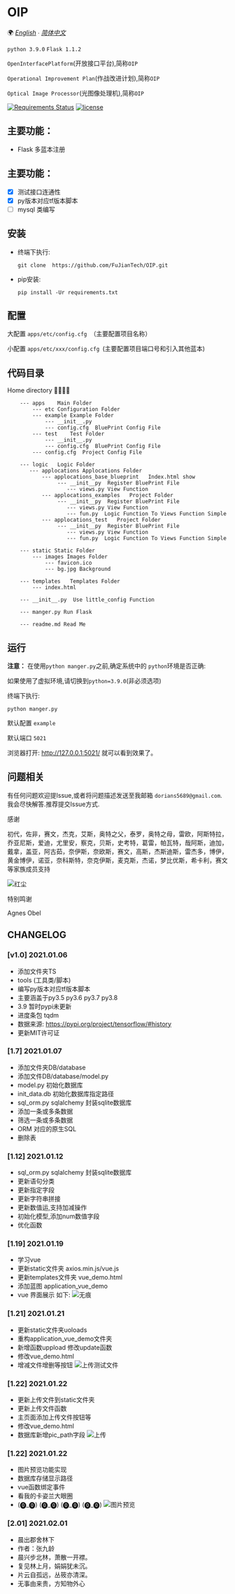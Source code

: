 # OIP
🌍
*[English](/docs/README-en.md) ∙ [简体中文](README-en.md)*

`python 3.9.0` `Flask 1.1.2`

`OpenInterfacePlatform`(开放接口平台),简称`OIP`

`Operational Improvement Plan`(作战改进计划),简称`OIP`

`Optical Image Processor`(光图像处理机),简称`OIP`



[![Requirements Status](https://requires.io/github/liangliangyy/DjangoBlog/requirements.svg?branch=master)](https://requires.io/github/liangliangyy/DjangoBlog/requirements/?branch=master)  [![license](https://img.shields.io/github/license/liangliangyy/djangoblog.svg)]()

## 主要功能：

- Flask 多蓝本注册

## 主要功能：

- [x] 测试接口连通性
- [x] py版本对应tf版本脚本
-  [ ] mysql 类编写

## 安装

- 终端下执行:
    ```
   git clone  https://github.com/FuJianTech/OIP.git
    ```

- pip安装:

    ```
  pip install -Ur requirements.txt
    ```


## 配置
大配置 `apps/etc/config.cfg `（主要配置项目名称）

小配置 `apps/etc/xxx/config.cfg `(主要配置项目端口号和引入其他蓝本)


## 代码目录

Home directory 🙋‍♀️🙋‍♂️

        --- apps    Main Folder
            --- etc Configuration Folder
            --- example Example Folder
                --- __init__.py
                --- config.cfg  BluePrint Config File
            --- test    Test Folder
                --- __init__.py
                --- config.cfg  BluePrint Config File
            --- config.cfg  Project Config File

        --- logic   Logic Folder
           --- applocations Applocations Folder
               --- applocations_base_blueprint   Index.html show
                    --- __init__py  Register BluePrint File
                       --- views.py View Function
               --- applocations_examples   Project Folder
                    --- __init__py  Register BluePrint File
                       --- views.py View Function
                       --- fun.py  Logic Function To Views Function Simple
               --- applocations_test   Project Folder
                    --- __init__py  Register BluePrint File
                       --- views.py View Function
                       --- fun.py  Logic Function To Views Function Simple

        --- static Static Folder
            --- images Images Folder
                --- favicon.ico
                --- bg.jpg Background

        --- templates   Templates Folder
            --- index.html

        --- __init__.py  Use little_config Function

        --- manger.py Run Flask

        --- readme.md Read Me


## 运行

**注意：** 在使用`python manger.py`之前,确定系统中的 `python`环境是否正确:

如果使用了虚拟环境,请切换到`python=3.9.0`(非必须选项)

 终端下执行:
```
python manger.py
```

默认配置 `example`

默认端口 `5021`

浏览器打开: http://127.0.0.1:5021/  就可以看到效果了。


## 问题相关

有任何问题欢迎提Issue,或者将问题描述发送至我邮箱 `dorians5689@gmail.com`.我会尽快解答.推荐提交Issue方式.

感谢



初代，佐非，赛文，杰克，艾斯，奥特之父，泰罗，奥特之母，雷欧，阿斯特拉，乔亚尼斯，爱迪，尤里安，察克，贝斯，史考特，葛雷，帕瓦特，哉阿斯，迪加，戴拿，盖亚，阿古茹，奈伊斯，奈欧斯，赛文，高斯，杰斯迪斯，雷杰多，博伊，黄金博伊，诺亚，奈科斯特，奈克伊斯，麦克斯，杰诺，梦比优斯，希卡利，赛文等家族成员支持

![红尘](http://dorians.top/usr/uploads/2021/0105/红尘.jpg)

特别鸣谢

Agnes Obel

## CHANGELOG

### [v1.0] 2021.01.06
- 添加文件夹TS
- tools (工具类/脚本)
- 编写py版本对应tf版本脚本
- 主要涵盖于py3.5 py3.6 py3.7 py3.8
- 3.9 暂时pypi未更新  
- 进度条包 tqdm 
- 数据来源: https://pypi.org/project/tensorflow/#history  
- 更新MIT许可证

### [1.7] 2021.01.07
- 添加文件夹DB/database
- 添加文件DB/database/model.py
- model.py 初始化数据库
- init_data.db 初始化数据库指定路径
- sql_orm.py sqlalchemy 封装sqlite数据库
- 添加一条或多条数据
- 筛选一条或多条数据
- ORM 对应的原生SQL
- 删除表  


### [1.12] 2021.01.12
- sql_orm.py sqlalchemy 封装sqlite数据库
- 更新语句分类
- 更新指定字段 
- 更新字符串拼接
- 更新数值运,支持加减操作
- 初始化模型,添加num数值字段
- 优化函数


### [1.19] 2021.01.19
- 学习vue
- 更新static文件夹 axios.min.js/vue.js
- 更新templates文件夹 vue_demo.html
- 添加蓝图 application_vue_demo
- vue 界面展示 如下:
![无痕](http://dorians.top/usr/uploads/2021/0119/无痕.png)


### [1.21] 2021.01.21
- 更新static文件夹uoloads
- 重构application_vue_demo文件夹
- 新增函数uppload 修改update函数
- 修改vue_demo.html
- 增减文件增删等按钮
![上传测试文件](http://dorians.top/usr/uploads/2021/0121/balck_eys.png)



### [1.22] 2021.01.22
- 更新上传文件到static文件夹
- 更新上传文件函数
- 主页面添加上传文件按钮等
- 修改vue_demo.html
- 数据库新增pic_path字段
![上传](http://dorians.top/usr/uploads/2021/0122/上传文件.png)


  
### [1.22] 2021.01.22
- 图片预览功能实现
- 数据库存储显示路径
- vue函数绑定事件
- 看我的卡姿兰大眼圈
- (⓿_⓿) 
(⓿_⓿)
(⓿_⓿)
(⓿_⓿)
![图片预览](http://dorians.top/usr/uploads/2021/0123/图片添加成功.png)

### [2.01] 2021.02.01

- 晨出郡舍林下
- 作者：张九龄
- 晨兴步北林，萧散一开襟。
- 复见林上月，娟娟犹未沉。
- 片云自孤远，丛筱亦清深。
- 无事由来贵，方知物外心


